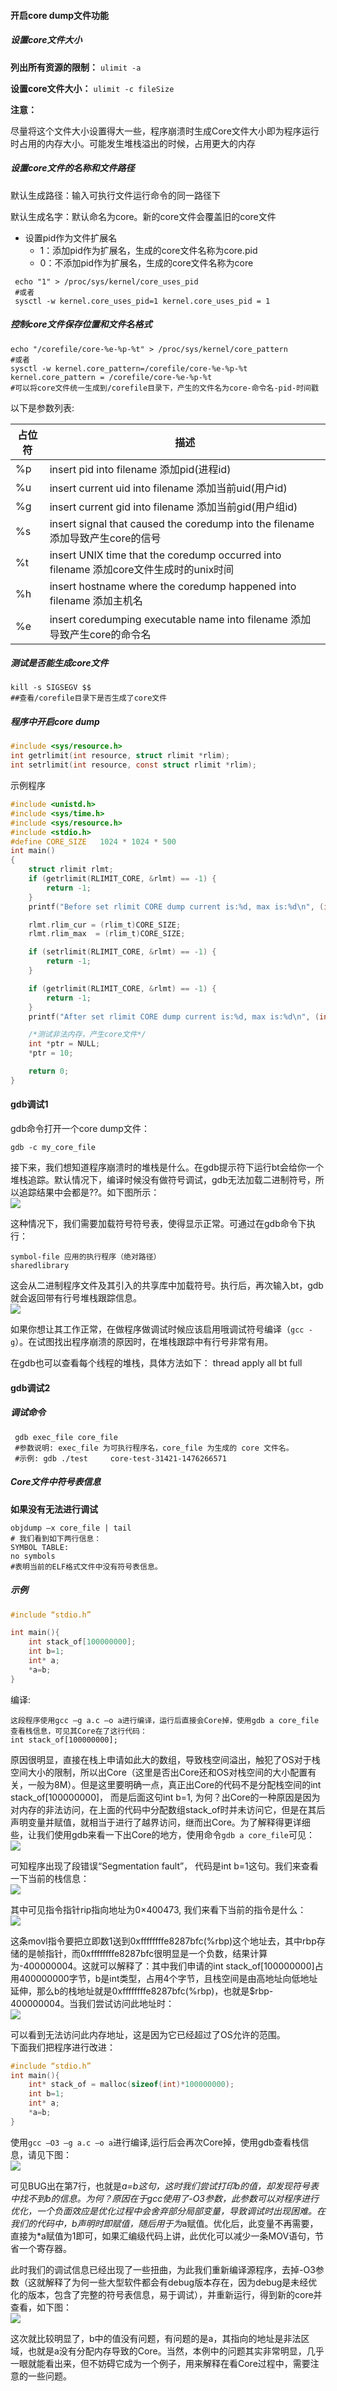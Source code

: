 #### 开启core dump文件功能  

##### 设置core文件大小  
    
**列出所有资源的限制：** `ulimit -a`  

**设置core文件大小：** `ulimit -c fileSize`  

**注意：**  

尽量将这个文件大小设置得大一些，程序崩溃时生成Core文件大小即为程序运行时占用的内存大小。可能发生堆栈溢出的时候，占用更大的内存  

##### 设置core文件的名称和文件路径  

默认生成路径：输入可执行文件运行命令的同一路径下  

默认生成名字：默认命名为core。新的core文件会覆盖旧的core文件  

* 设置pid作为文件扩展名    
   * 1：添加pid作为扩展名，生成的core文件名称为core.pid
   * 0：不添加pid作为扩展名，生成的core文件名称为core  

```console
 echo "1" > /proc/sys/kernel/core_uses_pid
 #或者
 sysctl -w kernel.core_uses_pid=1 kernel.core_uses_pid = 1
```

##### 控制core文件保存位置和文件名格式  

```console
echo "/corefile/core-%e-%p-%t" > /proc/sys/kernel/core_pattern
#或者
sysctl -w kernel.core_pattern=/corefile/core-%e-%p-%t kernel.core_pattern = /corefile/core-%e-%p-%t
#可以将core文件统一生成到/corefile目录下，产生的文件名为core-命令名-pid-时间戳
```
以下是参数列表:  

| 占位符 |                                         描述                                         |
| ----- | ------------------------------------------------------------------------------------ |
| %p    | insert pid into filename 添加pid(进程id)                                              |
| %u    | insert current uid into filename 添加当前uid(用户id)                                  |
| %g    | insert current gid into filename 添加当前gid(用户组id)                                |
| %s    | insert signal that caused the coredump into the filename 添加导致产生core的信号        |
| %t    | insert UNIX time that the coredump occurred into filename 添加core文件生成时的unix时间 |
| %h    | insert hostname where the coredump happened into filename 添加主机名                  |
| %e    | insert coredumping executable name into filename 添加导致产生core的命令名              |  

##### 测试是否能生成core文件  

```console
kill -s SIGSEGV $$
##查看/corefile目录下是否生成了core文件
```

##### 程序中开启core dump  

```c
#include <sys/resource.h>
int getrlimit(int resource, struct rlimit *rlim);
int setrlimit(int resource, const struct rlimit *rlim);
```
示例程序

```c
#include <unistd.h>
#include <sys/time.h>
#include <sys/resource.h>
#include <stdio.h>
#define CORE_SIZE   1024 * 1024 * 500
int main()
{
    struct rlimit rlmt;
    if (getrlimit(RLIMIT_CORE, &rlmt) == -1) {
        return -1; 
    }   
    printf("Before set rlimit CORE dump current is:%d, max is:%d\n", (int)rlmt.rlim_cur, (int)rlmt.rlim_max);

    rlmt.rlim_cur = (rlim_t)CORE_SIZE;
    rlmt.rlim_max  = (rlim_t)CORE_SIZE;

    if (setrlimit(RLIMIT_CORE, &rlmt) == -1) {
        return -1; 
    }   

    if (getrlimit(RLIMIT_CORE, &rlmt) == -1) {
        return -1; 
    }   
    printf("After set rlimit CORE dump current is:%d, max is:%d\n", (int)rlmt.rlim_cur, (int)rlmt.rlim_max);

    /*测试非法内存，产生core文件*/
    int *ptr = NULL;
    *ptr = 10; 

    return 0;
}
```

#### gdb调试1

gdb命令打开一个core dump文件：

```console
gdb -c my_core_file
```

接下来，我们想知道程序崩溃时的堆栈是什么。在gdb提示符下运行bt会给你一个堆栈追踪。默认情况下，编译时候没有做符号调试，gdb无法加载二进制符号，所以追踪结果中会都是??。如下图所示：  
![](_v_images/20190512092333398_18516.png)  

这种情况下，我们需要加载符号符号表，使得显示正常。可通过在gdb命令下执行：  

```console
symbol-file 应用的执行程序（绝对路径）
sharedlibrary
```
这会从二进制程序文件及其引入的共享库中加载符号。执行后，再次输入bt，gdb就会返回带有行号堆栈跟踪信息。  
![](_v_images/20190512092406971_28613.png)  

如果你想让其工作正常，在做程序做调试时候应该启用哦调试符号编译（`gcc -g`）。在试图找出程序崩溃的原因时，在堆栈跟踪中有行号非常有用。  

在gdb也可以查看每个线程的堆栈，具体方法如下： thread apply all bt full  



#### gdb调试2  

##### 调试命令  

```console
 gdb exec_file core_file
 #参数说明: exec_file 为可执行程序名，core_file 为生成的 core 文件名。
 #示例: gdb ./test     core-test-31421-1476266571
```

##### Core文件中符号表信息  

**如果没有无法进行调试**

```console
objdump –x core_file | tail
# 我们看到如下两行信息：
SYMBOL TABLE:
no symbols
#表明当前的ELF格式文件中没有符号表信息。
```


##### 示例

```c
#include “stdio.h”

int main(){
    int stack_of[100000000];
    int b=1;
    int* a;
    *a=b;
}
```

编译:  

```console
这段程序使用gcc –g a.c –o a进行编译，运行后直接会Core掉，使用gdb a core_file查看栈信息，可见其Core在了这行代码：
int stack_of[100000000];
```

原因很明显，直接在栈上申请如此大的数组，导致栈空间溢出，触犯了OS对于栈空间大小的限制，所以出Core（这里是否出Core还和OS对栈空间的大小配置有关，一般为8M）。但是这里要明确一点，真正出Core的代码不是分配栈空间的int stack_of[100000000]， 而是后面这句int b=1, 为何？出Core的一种原因是因为对内存的非法访问，在上面的代码中分配数组stack_of时并未访问它，但是在其后声明变量并赋值，就相当于进行了越界访问，继而出Core。为了解释得更详细些，让我们使用gdb来看一下出Core的地方，使用命令`gdb a core_file`可见：  
![](_v_images/20190512091708001_7009.png)  

可知程序出现了段错误“Segmentation fault”， 代码是int b=1这句。我们来查看一下当前的栈信息：  
![](_v_images/20190512091719800_15302.png)  

其中可见指令指针rip指向地址为0×400473, 我们来看下当前的指令是什么：  
![](_v_images/20190512091731360_16302.png)  

这条movl指令要把立即数1送到0xffffffffe8287bfc(%rbp)这个地址去，其中rbp存储的是帧指针，而0xffffffffe8287bfc很明显是一个负数，结果计算为-400000004。这就可以解释了：其中我们申请的int stack_of[100000000]占用400000000字节，b是int类型，占用4个字节，且栈空间是由高地址向低地址延伸，那么b的栈地址就是0xffffffffe8287bfc(%rbp)，也就是$rbp-400000004。当我们尝试访问此地址时：  
![](_v_images/20190512091745369_14371.png)  

可以看到无法访问此内存地址，这是因为它已经超过了OS允许的范围。  
下面我们把程序进行改进：  

```c
#include “stdio.h”
int main(){
    int* stack_of = malloc(sizeof(int)*100000000);
    int b=1;
    int* a;
    *a=b;
}
```
使用`gcc –O3 –g a.c –o a`进行编译,运行后会再次Core掉，使用gdb查看栈信息，请见下图：  
![](_v_images/20190512091855503_26601.png)  

可见BUG出在第7行，也就是*a=b这句，这时我们尝试打印b的值，却发现符号表中找不到b的信息。为何？原因在于gcc使用了-O3参数，此参数可以对程序进行优化，一个负面效应是优化过程中会舍弃部分局部变量，导致调试时出现困难。在我们的代码中，b声明时即赋值，随后用于为*a赋值。优化后，此变量不再需要，直接为*a赋值为1即可，如果汇编级代码上讲，此优化可以减少一条MOV语句，节省一个寄存器。  

此时我们的调试信息已经出现了一些扭曲，为此我们重新编译源程序，去掉-O3参数（这就解释了为何一些大型软件都会有debug版本存在，因为debug是未经优化的版本，包含了完整的符号表信息，易于调试），并重新运行，得到新的core并查看，如下图：  
![](_v_images/20190512091929294_23571.png)  

这次就比较明显了，b中的值没有问题，有问题的是a，其指向的地址是非法区域，也就是a没有分配内存导致的Core。当然，本例中的问题其实非常明显，几乎一眼就能看出来，但不妨碍它成为一个例子，用来解释在看Core过程中，需要注意的一些问题。  
